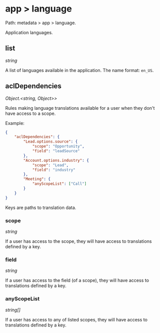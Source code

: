 # app > language

Path: metadata > app > language.

Application languages.

## list

*string*

A list of languages available in the application. The name format: `en_US`.

## aclDependencies

*Object.<string, Object\>\>*

Rules making language translations available for a user when they don't have access to a scope.

Example:

```json
{
    "aclDependencies": {
        "Lead.options.source": {
            "scope": "Opportunity",
            "field": "leadSource"
        },
        "Account.options.industry": {
            "scope": "Lead",
            "field": "industry"
        },
        "Meeting": {
            "anyScopeList": ["Call"]
        }
    }
}
```

Keys are paths to translation data.

### scope

*string*

If a user has access to the scope, they will have access to translations defined by a key.

### field

*string*

If a user has access to the field (of a scope), they will have access to translations defined by a key.

### anyScopeList

*string[]*

If a user has access to any of listed scopes, they will have access to translations defined by a key.

